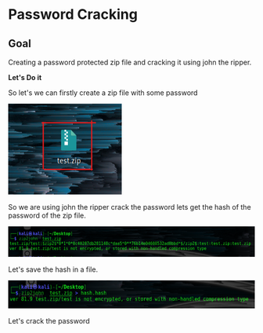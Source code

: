 # **Password Cracking**

## **Goal**

Creating a password protected zip file and cracking it using john the ripper.

**Let&#39;s Do it**

So let&#39;s we can firstly create a zip file with some password

![](https://github.com/whitedevil1710/Password-Cracking/blob/main/zip.png)

So we are using john the ripper crack the password lets get the hash of the password of the zip file.

![](https://github.com/whitedevil1710/Password-Cracking/blob/main/hash1.png)

Let&#39;s save the hash in a file.

![](https://github.com/whitedevil1710/Password-Cracking/blob/main/hash2.png)

Let&#39;s crack the password
